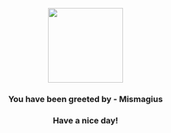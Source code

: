 <p align="center">
            <img src="https://raw.githubusercontent.com/PokeAPI/sprites/master/sprites/pokemon/429.png" width="150" height="150">
          </p>
          <h3 align="center">You have been greeted by - <b>Mismagius</b></h3>
          <h3 align="center">Have a nice day!</h3>
        